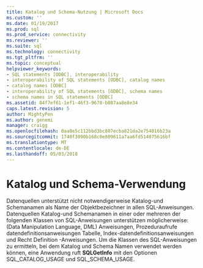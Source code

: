 ```yaml
---
title: Katalog und Schema-Nutzung | Microsoft Docs
ms.custom: ''
ms.date: 01/19/2017
ms.prod: sql
ms.prod_service: connectivity
ms.reviewer: ''
ms.suite: sql
ms.technology: connectivity
ms.tgt_pltfrm: ''
ms.topic: conceptual
helpviewer_keywords:
- SQL statements [ODBC], interoperability
- interoperability of SQL statements [ODBC], catalog names
- catalog names [ODBC]
- interoperability of SQL statements [ODBC], schema names
- schema names in SQL statements [ODBC]
ms.assetid: 84f7ef61-1ef1-46f3-9678-b087aa8e8e34
caps.latest.revision: 5
author: MightyPen
ms.author: genemi
manager: craigg
ms.openlocfilehash: 0aa8e5c112bbd3bc807ecba821da2e754016b23a
ms.sourcegitcommit: 1740f3090b168c0e809611a7aa6fd514075616bf
ms.translationtype: MT
ms.contentlocale: de-DE
ms.lasthandoff: 05/03/2018
---
```

# <a name="catalog-and-schema-usage"></a>Katalog und Schema-Verwendung
Datenquellen unterstützt nicht notwendigerweise Katalog-und Schemanamen als Name der Objektbezeichner in allen SQL-Anweisungen. Datenquellen Katalog-und Schemanamen in einer oder mehreren der folgenden Klassen von SQL-Anweisungen unterstützen möglicherweise: (Data Manipulation Language, DML) Anweisungen, Prozeduraufrufe datendefinitionsanweisungen Tabelle, Index-datendefinitionsanweisungen und Recht Definition -Anweisungen. Um die Klassen des SQL-Anweisungen zu ermitteln, bei dem Katalog und Schema Namen verwendet werden können, eine Anwendung ruft **SQLGetInfo** mit den Optionen SQL_CATALOG_USAGE und SQL_SCHEMA_USAGE.
